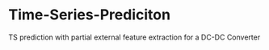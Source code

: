 # Time-Series-Prediciton
TS prediction with partial external feature extraction for a DC-DC Converter

